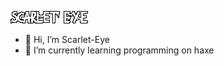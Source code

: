![Name](/InfoFolder(GitHub)/S.E.png)

- 👋 Hi, I’m Scarlet-Eye
- 🌱 I’m currently learning programming on haxe
